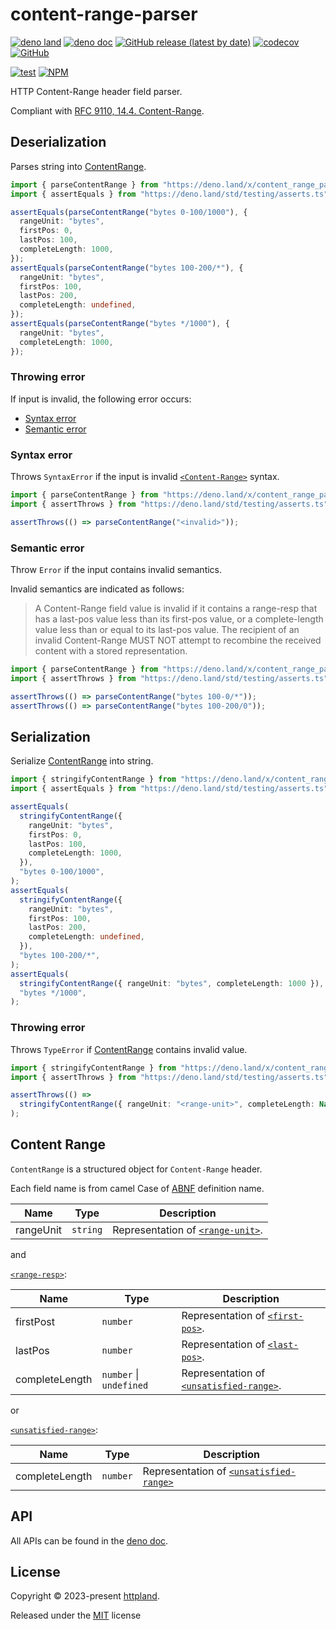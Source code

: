 # content-range-parser

[![deno land](http://img.shields.io/badge/available%20on-deno.land/x-lightgrey.svg?logo=deno)](https://deno.land/x/content_range_parser)
[![deno doc](https://doc.deno.land/badge.svg)](https://doc.deno.land/https/deno.land/x/content_range_parser/mod.ts)
[![GitHub release (latest by date)](https://img.shields.io/github/v/release/httpland/content-range-parser)](https://github.com/httpland/content-range-parser/releases)
[![codecov](https://codecov.io/gh/httpland/content-range-parser/branch/main/graph/badge.svg)](https://codecov.io/gh/httpland/content-range-parser)
[![GitHub](https://img.shields.io/github/license/httpland/content-range-parser)](https://github.com/httpland/content-range-parser/blob/main/LICENSE)

[![test](https://github.com/httpland/content-range-parser/actions/workflows/test.yaml/badge.svg)](https://github.com/httpland/content-range-parser/actions/workflows/test.yaml)
[![NPM](https://nodei.co/npm/@httpland/content-range-parser.png?mini=true)](https://nodei.co/npm/@httpland/content-range-parser/)

HTTP Content-Range header field parser.

Compliant with
[RFC 9110, 14.4. Content-Range](https://www.rfc-editor.org/rfc/rfc9110#section-14.4).

## Deserialization

Parses string into [ContentRange](#content-range).

```ts
import { parseContentRange } from "https://deno.land/x/content_range_parser@$VERSION/parse.ts";
import { assertEquals } from "https://deno.land/std/testing/asserts.ts";

assertEquals(parseContentRange("bytes 0-100/1000"), {
  rangeUnit: "bytes",
  firstPos: 0,
  lastPos: 100,
  completeLength: 1000,
});
assertEquals(parseContentRange("bytes 100-200/*"), {
  rangeUnit: "bytes",
  firstPos: 100,
  lastPos: 200,
  completeLength: undefined,
});
assertEquals(parseContentRange("bytes */1000"), {
  rangeUnit: "bytes",
  completeLength: 1000,
});
```

### Throwing error

If input is invalid, the following error occurs:

- [Syntax error](#syntax-error)
- [Semantic error](#semantic-error)

### Syntax error

Throws `SyntaxError` if the input is invalid
[`<Content-Range>`](https://www.rfc-editor.org/rfc/rfc9110#section-14.4-2)
syntax.

```ts
import { parseContentRange } from "https://deno.land/x/content_range_parser@$VERSION/parse.ts";
import { assertThrows } from "https://deno.land/std/testing/asserts.ts";

assertThrows(() => parseContentRange("<invalid>"));
```

### Semantic error

Throw `Error` if the input contains invalid semantics.

Invalid semantics are indicated as follows:

> A Content-Range field value is invalid if it contains a range-resp that has a
> last-pos value less than its first-pos value, or a complete-length value less
> than or equal to its last-pos value. The recipient of an invalid Content-Range
> MUST NOT attempt to recombine the received content with a stored
> representation.

```ts
import { parseContentRange } from "https://deno.land/x/content_range_parser@$VERSION/parse.ts";
import { assertThrows } from "https://deno.land/std/testing/asserts.ts";

assertThrows(() => parseContentRange("bytes 100-0/*"));
assertThrows(() => parseContentRange("bytes 100-200/0"));
```

## Serialization

Serialize [ContentRange](#content-range) into string.

```ts
import { stringifyContentRange } from "https://deno.land/x/content_range_parser@$VERSION/stringify.ts";
import { assertEquals } from "https://deno.land/std/testing/asserts.ts";

assertEquals(
  stringifyContentRange({
    rangeUnit: "bytes",
    firstPos: 0,
    lastPos: 100,
    completeLength: 1000,
  }),
  "bytes 0-100/1000",
);
assertEquals(
  stringifyContentRange({
    rangeUnit: "bytes",
    firstPos: 100,
    lastPos: 200,
    completeLength: undefined,
  }),
  "bytes 100-200/*",
);
assertEquals(
  stringifyContentRange({ rangeUnit: "bytes", completeLength: 1000 }),
  "bytes */1000",
);
```

### Throwing error

Throws `TypeError` if [ContentRange](#content-range) contains invalid value.

```ts
import { stringifyContentRange } from "https://deno.land/x/content_range_parser@$VERSION/stringify.ts";
import { assertThrows } from "https://deno.land/std/testing/asserts.ts";

assertThrows(() =>
  stringifyContentRange({ rangeUnit: "<range-unit>", completeLength: NaN })
);
```

## Content Range

`ContentRange` is a structured object for `Content-Range` header.

Each field name is from camel Case of
[ABNF](https://www.rfc-editor.org/rfc/rfc9110.html#section-14.4-2) definition
name.

| Name      | Type     | Description                                                                                   |
| --------- | -------- | --------------------------------------------------------------------------------------------- |
| rangeUnit | `string` | Representation of [`<range-unit>`](https://www.rfc-editor.org/rfc/rfc9110.html#section-14.1). |

and

[`<range-resp>`](https://www.rfc-editor.org/rfc/rfc9110.html#field.content-range):

| Name           | Type                        | Description                                                                                            |
| -------------- | --------------------------- | ------------------------------------------------------------------------------------------------------ |
| firstPost      | `number`                    | Representation of [`<first-pos>`](https://www.rfc-editor.org/rfc/rfc9110.html#rule.int-range).         |
| lastPos        | `number`                    | Representation of [`<last-pos>`](https://www.rfc-editor.org/rfc/rfc9110.html#rule.int-range).          |
| completeLength | `number` &#124; `undefined` | Representation of [`<unsatisfied-range>`](https://www.rfc-editor.org/rfc/rfc9110.html#section-14.4-2). |

or

[`<unsatisfied-range>`](https://www.rfc-editor.org/rfc/rfc9110.html#field.content-range):

| Name           | Type     | Description                                                                                           |
| -------------- | -------- | ----------------------------------------------------------------------------------------------------- |
| completeLength | `number` | Representation of [`<unsatisfied-range>`](https://www.rfc-editor.org/rfc/rfc9110.html#section-14.4-2) |

### 

## API

All APIs can be found in the
[deno doc](https://doc.deno.land/https/deno.land/x/content_range_parser/mod.ts).

## License

Copyright © 2023-present [httpland](https://github.com/httpland).

Released under the [MIT](./LICENSE) license
